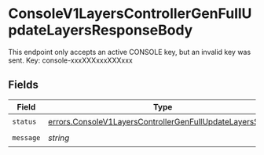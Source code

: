 # ConsoleV1LayersControllerGenFullUpdateLayersResponseBody

This endpoint only accepts an active CONSOLE key, but an invalid key was sent. Key: console-xxxXXXxxxXXXxxx


## Fields

| Field                                                                                                                                  | Type                                                                                                                                   | Required                                                                                                                               | Description                                                                                                                            |
| -------------------------------------------------------------------------------------------------------------------------------------- | -------------------------------------------------------------------------------------------------------------------------------------- | -------------------------------------------------------------------------------------------------------------------------------------- | -------------------------------------------------------------------------------------------------------------------------------------- |
| `status`                                                                                                                               | [errors.ConsoleV1LayersControllerGenFullUpdateLayersStatus](../../models/errors/consolev1layerscontrollergenfullupdatelayersstatus.md) | :heavy_check_mark:                                                                                                                     | N/A                                                                                                                                    |
| `message`                                                                                                                              | *string*                                                                                                                               | :heavy_check_mark:                                                                                                                     | N/A                                                                                                                                    |